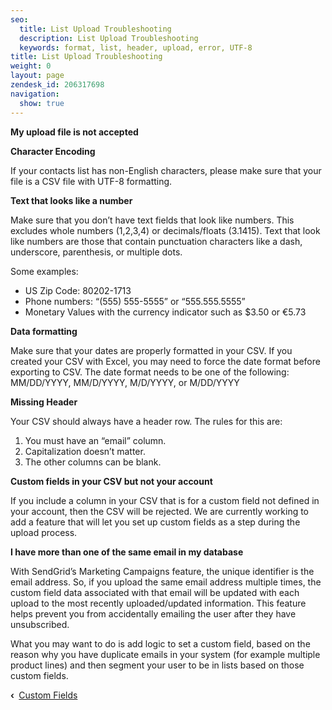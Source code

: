 ```yaml
---
seo:
  title: List Upload Troubleshooting
  description: List Upload Troubleshooting
  keywords: format, list, header, upload, error, UTF-8
title: List Upload Troubleshooting
weight: 0
layout: page
zendesk_id: 206317698
navigation:
  show: true
---
```


 **My upload file is not accepted**

**Character Encoding**

If your contacts list has non-English characters, please make sure that your file is a CSV file with UTF-8 formatting.

**Text that looks like a number**

Make sure that you don’t have text fields that look like numbers. This excludes whole numbers (1,2,3,4) or decimals/floats (3.1415). Text that look like numbers are those that contain punctuation characters like a dash, underscore, parenthesis, or multiple dots.

Some examples:

- US Zip Code: 80202-1713
- Phone numbers: “(555) 555-5555” or “555.555.5555”
- Monetary Values with the currency indicator such as $3.50 or €5.73

**Data formatting**

Make sure that your dates are properly formatted in your CSV. If you created your CSV with Excel, you may need to force the date format before exporting to CSV. The date format needs to be one of the following: MM/DD/YYYY, MM/D/YYYY, M/D/YYYY, or M/DD/YYYY

**Missing Header**

Your CSV should always have a header row. The rules for this are:

1. You must have an “email” column.
2. Capitalization doesn’t matter.
3. The other columns can be blank.

**Custom fields in your CSV but not your account**

If you include a column in your CSV that is for a custom field not defined in your account, then the CSV will be rejected. We are currently working to add a feature that will let you set up custom fields as a step during the upload process.

**I have more than one of the same email in my database**

With SendGrid’s Marketing Campaigns feature, the unique identifier is the email address. So, if you upload the same email address multiple times, the custom field data associated with that email will be updated with each upload to the most recently uploaded/updated information. This feature helps prevent you from accidentally emailing the user after they have unsubscribed.

What you may want to do is add logic to set a custom field, based on the reason why you have duplicate emails in your system (for example multiple product lines) and then segment your user to be in lists based on those custom fields.

**‹&nbsp;** [Custom Fields](https://sendgrid.com/docs/User_Guide/Marketing_Campaigns/custom_fields.html)

